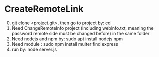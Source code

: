 # CreateRemoteLink
0. git clone <project.git>, then go to project by: cd <project name> <br /> 
1. Need ChangeRemoteInfo project (including webinfo.txt, meaning the password remote side must be changed before) in the same folder <br /> 
2. Need nodejs and npm by: sudo apt install nodejs npm <br /> 
3. Need module : sudo npm install multer find express <br /> 
4. run by: node server.js <br /> 
